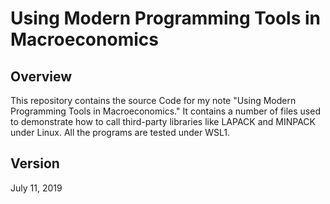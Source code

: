 Using Modern Programming Tools in Macroeconomics
========
Overview
----
This repository contains the source Code for my note "Using Modern Programming Tools in Macroeconomics." It contains a number of files used to demonstrate how to call third-party libraries like LAPACK and MINPACK under Linux. All the programs are tested under WSL1.

Version
----
July 11, 2019
